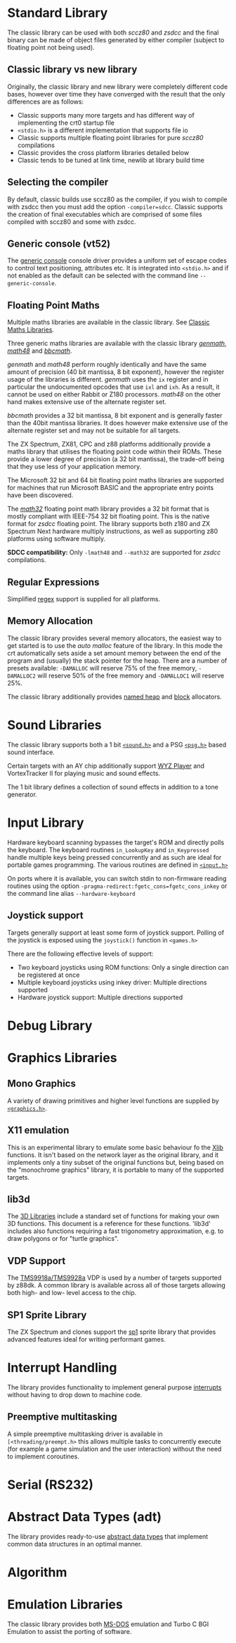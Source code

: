 

# Standard Library

The classic library can be used with both _sccz80_ and _zsdcc_ and the final binary can be made of object files generated by either compiler (subject to floating point not being used).

## Classic library vs new library

Originally, the classic library and new library were completely different code bases, however over time they have converged with the result that the only differences are as follows:

* Classic supports many more targets and has different way of implementing the crt0 startup file
* `<stdio.h>` is a different implementation that supports file io
* Classic supports multiple floating point libraries for pure _sccz80_ compilations
* Classic provides the cross platform libraries detailed below
* Classic tends to be tuned at link time, newlib at library build time

## Selecting the compiler

By default, classic builds use sccz80 as the compiler, if you wish to compile with zsdcc then you must add the option `-compiler=sdcc`. Classic supports the creation of final executables which are comprised of some files compiled with sccz80 and some with zsdcc.

## Generic console (vt52)

The [generic console](Classic-GenericConsole) console driver provides a uniform set of escape codes to control text positioning, attributes etc. It is integrated into `<stdio.h>` and if not enabled as the default can be selected with the command line `--generic-console`.


## Floating Point Maths

Multiple maths libraries are available in the classic library. See [Classic Maths Libraries](https://github.com/z88dk/z88dk/wiki/Classic--Maths-Libraries).

Three generic maths libraries are available with the classic library [_genmath_](https://github.com/z88dk/z88dk/tree/master/libsrc/math/genmath), [_math48_](https://github.com/z88dk/z88dk/tree/master/libsrc/_DEVELOPMENT/math/float) and [_bbcmath_](https://github.com/z88dk/z88dk/tree/master/libsrc/math/bbcmath).

_genmath_ and _math48_ perform roughly identically and have the same amount of precision (40 bit mantissa, 8 bit exponent), however the register usage of the libraries is different. _genmath_ uses the `ix` register and in particular the undocumented opcodes that use `ixl` and `ixh`. As a result, it cannot be used on either
Rabbit or Z180 processors. _math48_ on the other hand makes extensive use of the alternate register set.

_bbcmath_ provides a 32 bit mantissa, 8 bit exponent and is generally faster than the 40bit mantissa libraries. It does however make extensive use of the alternate register set and may not be suitable for all targets.

The ZX Spectrum, ZX81, CPC and z88 platforms additionally provide a maths library that utilises the floating point code within their ROMs. These provide a lower degree of precision (a 32 bit mantissa), the trade-off being that they use less of your application memory.

The Microsoft 32 bit and 64 bit floating point maths libraries are supported for machines that run Microsoft BASIC and the appropriate entry points have been discovered.

The [_math32_](https://github.com/z88dk/z88dk/tree/master/libsrc/_DEVELOPMENT/math/float/math32) floating point math library provides a 32 bit format that is mostly compliant with IEEE-754 32 bit floating point. This is the native format for _zsdcc_ floating point. The library supports both z180 and ZX Spectrum Next hardware multiply instructions, as well as supporting z80 platforms using software multiply.

**SDCC compatibility:** Only `-lmath48` and `--math32` are supported for _zsdcc_ compilations.


## Regular Expressions

Simplified [regex](https://github.com/z88dk/z88dk/tree/master/include/regex.h) support is supplied for all platforms.

## Memory Allocation

The classic library provides several memory allocators, the easiest way to get started is to use the _auto malloc_ feature of the library. In this mode the crt automatically sets aside a set amount memory between the end of the program and (usually) the stack pointer for the heap. There are a number of presets available: `-DAMALLOC` will reserve 75% of the free memory, `-DAMALLOC2` will reserve 50% of the free memory and `-DAMALLOC1` will reserve 25%.

The classic library additionally provides [named heap](Classic-allocation) and [block](Classic-allocation) allocators.


# Sound Libraries

The classic library supports both a 1 bit [`<sound.h>`](Classic-1-bit-sound) and a PSG [`<psg.h>`](Classic---PSG-Library) based sound interface. 

Certain targets with an AY chip additionally support [WYZ Player](Classic-WYZ-Player) and VortexTracker II for playing music and sound effects.

The 1 bit library defines a collection of sound effects in addition to a tone generator.

# Input Library

Hardware keyboard scanning bypasses the target's ROM and directly polls the keyboard. The keyboard routines `in_LookupKey` and `in_Keypressed` handle multiple keys being pressed concurrently and as such are ideal for portable games programming. The various routines are defined in [`<input.h>`](Classic---Input-library)

On ports where it is available, you can switch stdin to non-firmware reading routines using the option `-pragma-redirect:fgetc_cons=fgetc_cons_inkey` or the command line alias `--hardware-keyboard`

## Joystick support

Targets generally support at least some form of joystick support. Polling of the joystick is exposed using the `joystick()` function in `<games.h>`

There are the following effective levels of support:

* Two keyboard joysticks using ROM functions: Only a single direction can be registered at once
* Multiple keyboard joysticks using inkey driver: Multiple directions supported
* Hardware joystick support: Multiple directions supported

# Debug Library

# Graphics Libraries

## Mono Graphics

A variety of drawing primitives and higher level functions are supplied by [`<graphics.h>`](Classic-Monochrome-Graphics). 

## X11 emulation

This is an experimental library to emulate some basic behaviour fo the [Xlib](xlib) functions.
It isn't based on the network layer as the original library, and it implements only a tiny subset of the original functions but, being based on the "monochrome graphics" library, it is portable to many of the supported targets.

## lib3d

The [3D Libraries](lib3d) include a standard set of functions for making your own 3D functions. This document is a reference for these functions.
'lib3d' includes also functions requiring a fast trigonometry approximation, e.g. to draw polygons or for "turtle graphics".

## VDP Support

The [TMS9918a/TMS9928a](Classic-TMS9918) VDP is used by a number of targets supported by z88dk. A common library is available across all of those targets allowing both high- and low- level access to the chip.


## SP1 Sprite Library

The ZX Spectrum and clones support the [sp1](sp1) sprite library that provides advanced features ideal for writing performant games.

# Interrupt Handling

The library provides functionality to implement general purpose [interrupts](interrupts) without having to drop down to machine code.

## Preemptive multitasking

A simple preemptive multitasking driver is available in `[<threading/preempt.h>` this allows multiple tasks to concurrently execute (for example
a game simulation and the user interaction) without the need to implement coroutines.


# Serial (RS232)



# Abstract Data Types (adt)

The library provides ready-to-use [abstract data types](Classic-adt) that implement common data structures in an optimal manner.

# Algorithm


# Emulation Libraries

The classic library provides both [MS-DOS](Classic-conio) emulation and Turbo C BGI Emulation to assist the porting of software.